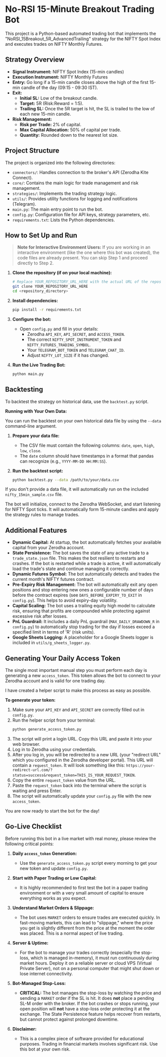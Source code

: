 # No-RSI 15-Minute Breakout Trading Bot

This project is a Python-based automated trading bot that implements the "NoRSI_15Breakout_5R_AdvancedTrailing" strategy for the NIFTY Spot Index and executes trades on NIFTY Monthly Futures.

## Strategy Overview

- **Signal Instrument:** NIFTY Spot Index (15-min candles)
- **Execution Instrument:** NIFTY Monthly Futures
- **Entry:** Go long if a 15-min candle closes above the high of the first 15-min candle of the day (09:15 - 09:30 IST).
- **Exit:**
    - **Initial SL:** Low of the breakout candle.
    - **Target:** 5R (Risk:Reward = 1:5).
    - **Trailing SL:** Once the 5R target is hit, the SL is trailed to the low of each new 15-min candle.
- **Risk Management:**
    - **Risk per Trade:** 2% of capital.
    - **Max Capital Allocation:** 50% of capital per trade.
    - **Quantity:** Rounded down to the nearest lot size.

## Project Structure

The project is organized into the following directories:

- `connectors/`: Handles connection to the broker's API (Zerodha Kite Connect).
- `core/`: Contains the main logic for trade management and risk management.
- `strategies/`: Implements the trading strategy logic.
- `utils/`: Provides utility functions for logging and notifications (Telegram).
- `main.py`: The main entry point to run the bot.
- `config.py`: Configuration file for API keys, strategy parameters, etc.
- `requirements.txt`: Lists the Python dependencies.

## How to Set Up and Run

> **Note for Interactive Environment Users:** If you are working in an interactive environment (like the one where this bot was created), the code files are already present. You can skip Step 1 and proceed directly to Step 2.

1.  **Clone the repository (if on your local machine):**
    ```bash
    # Replace YOUR_REPOSITORY_URL_HERE with the actual URL of the repository
    git clone YOUR_REPOSITORY_URL_HERE
    cd <repository_directory>
    ```

2.  **Install dependencies:**
    ```bash
    pip install -r requirements.txt
    ```

3.  **Configure the bot:**
    - Open `config.py` and fill in your details:
        - Zerodha `API_KEY`, `API_SECRET`, and `ACCESS_TOKEN`.
        - The correct `NIFTY_SPOT_INSTRUMENT_TOKEN` and `NIFTY_FUTURES_TRADING_SYMBOL`.
        - Your `TELEGRAM_BOT_TOKEN` and `TELEGRAM_CHAT_ID`.
        - Adjust `NIFTY_LOT_SIZE` if it has changed.

4.  **Run the Live Trading Bot:**
    ```bash
    python main.py
    ```

## Backtesting

To backtest the strategy on historical data, use the `backtest.py` script.

**Running with Your Own Data:**

You can run the backtest on your own historical data file by using the `--data` command-line argument.

1.  **Prepare your data file:**
    - The CSV file must contain the following columns: `date`, `open`, `high`, `low`, `close`.
    - The `date` column should have timestamps in a format that pandas can recognize (e.g., `YYYY-MM-DD HH:MM:SS`).

2.  **Run the backtest script:**
    ```bash
    python backtest.py --data /path/to/your/data.csv
    ```

If you don't provide a data file, it will automatically run on the included `nifty_15min_sample.csv` file.

The bot will initialize, connect to the Zerodha WebSocket, and start listening for NIFTY Spot ticks. It will automatically form 15-minute candles and apply the strategy rules to manage trades.

## Additional Features

- **Dynamic Capital:** At startup, the bot automatically fetches your available capital from your Zerodha account.
- **State Persistence:** The bot saves the state of any active trade to a `trade_state.json` file. This makes the bot resilient to restarts and crashes. If the bot is restarted while a trade is active, it will automatically load the trade's state and continue managing it correctly.
- **Dynamic Futures Symbol:** The bot automatically detects and trades the current month's NIFTY futures contract.
- **Pre-Expiry Risk Management:** The bot will automatically exit any open positions and stop entering new ones a configurable number of days before the contract expires (see `DAYS_BEFORE_EXPIRY_TO_EXIT` in `config.py`). This helps to avoid expiry-day volatility.
- **Capital Scaling:** The bot uses a trailing equity high model to calculate risk, ensuring that profits are compounded while protecting against excessive risk after losses.
- **PnL Guardrail:** It includes a daily PnL guardrail (`MAX_DAILY_DRAWDOWN_R` in `config.py`) to automatically stop trading for the day if losses exceed a specified limit in terms of 'R' (risk units).
- **Google Sheets Logging:** A placeholder for a Google Sheets logger is included in `utils/g_sheets_logger.py`.

## Generating Your Daily Access Token

The single most important manual step you must perform each day is generating a new `access_token`. This token allows the bot to connect to your Zerodha account and is valid for one trading day.

I have created a helper script to make this process as easy as possible.

**To generate your token:**

1.  Make sure your `API_KEY` and `API_SECRET` are correctly filled out in `config.py`.
2.  Run the helper script from your terminal:
    ```bash
    python generate_access_token.py
    ```
3.  The script will print a login URL. Copy this URL and paste it into your web browser.
4.  Log in to Zerodha using your credentials.
5.  After you log in, you will be redirected to a new URL (your "redirect URL" which you configured in the Zerodha developer portal). This URL will contain a `request_token`. It will look something like this: `https://your-redirect-url.com/?status=success&request_token=THIS_IS_YOUR_REQUEST_TOKEN`.
6.  Copy the entire `request_token` value from the URL.
7.  Paste the `request_token` back into the terminal where the script is waiting and press Enter.
8.  The script will automatically update your `config.py` file with the new `access_token`.

You are now ready to start the bot for the day!

## Go-Live Checklist

Before running this bot in a live market with real money, please review the following critical points:

1.  **Daily `access_token` Generation:**
    - Use the `generate_access_token.py` script every morning to get your new token and update `config.py`.

2.  **Start with Paper Trading or Low Capital:**
    - It is highly recommended to first test the bot in a paper trading environment or with a very small amount of capital to ensure everything works as you expect.

3.  **Understand Market Orders & Slippage:**
    - The bot uses `MARKET` orders to ensure trades are executed quickly. In fast-moving markets, this can lead to "slippage," where the price you get is slightly different from the price at the moment the order was placed. This is a normal aspect of live trading.

4.  **Server & Uptime:**
    - For the bot to manage your trades correctly (especially the stop-loss, which is managed in-memory), it must run continuously during market hours. Deploy it on a reliable server or cloud VPS (Virtual Private Server), not on a personal computer that might shut down or lose internet connectivity.

5.  **Bot-Managed Stop-Loss:**
    - **CRITICAL:** The bot manages the stop-loss by watching the price and sending a `MARKET` order if the SL is hit. It does **not** place a pending SL-M order with the broker. If the bot crashes or stops running, your open position will **not** have a stop-loss order protecting it at the exchange. The State Persistence feature helps recover from restarts, but cannot protect against prolonged downtime.

6.  **Disclaimer:**
    - This is a complex piece of software provided for educational purposes. Trading in financial markets involves significant risk. Use this bot at your own risk.
